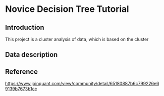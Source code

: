 # Novice Decision Tree Tutorial

## Introduction
This project is a cluster analysis of data, which is based on the cluster 

## Data description


## Reference
https://www.joinquant.com/view/community/detail/65180887b6c799226e69139b7673b1cc

